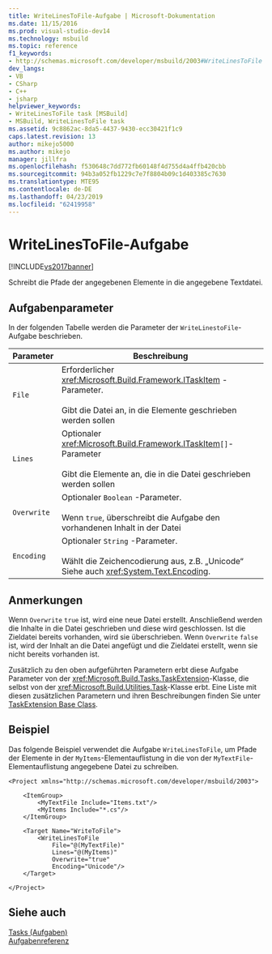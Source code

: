 ```yaml
---
title: WriteLinesToFile-Aufgabe | Microsoft-Dokumentation
ms.date: 11/15/2016
ms.prod: visual-studio-dev14
ms.technology: msbuild
ms.topic: reference
f1_keywords:
- http://schemas.microsoft.com/developer/msbuild/2003#WriteLinesToFile
dev_langs:
- VB
- CSharp
- C++
- jsharp
helpviewer_keywords:
- WriteLinesToFile task [MSBuild]
- MSBuild, WriteLinesToFile task
ms.assetid: 9c8862ac-8da5-4437-9430-ecc30421f1c9
caps.latest.revision: 13
author: mikejo5000
ms.author: mikejo
manager: jillfra
ms.openlocfilehash: f530648c7dd772fb60148f4d755d4a4ffb420cbb
ms.sourcegitcommit: 94b3a052fb1229c7e7f8804b09c1d403385c7630
ms.translationtype: MTE95
ms.contentlocale: de-DE
ms.lasthandoff: 04/23/2019
ms.locfileid: "62419958"
---
```

# <a name="writelinestofile-task"></a>WriteLinesToFile-Aufgabe
[!INCLUDE[vs2017banner](../includes/vs2017banner.md)]

Schreibt die Pfade der angegebenen Elemente in die angegebene Textdatei.  
  
## <a name="task-parameters"></a>Aufgabenparameter  
 In der folgenden Tabelle werden die Parameter der `WriteLinestoFile`-Aufgabe beschrieben.  
  
|Parameter|Beschreibung|  
|---------------|-----------------|  
|`File`|Erforderlicher <xref:Microsoft.Build.Framework.ITaskItem> -Parameter.<br /><br /> Gibt die Datei an, in die Elemente geschrieben werden sollen|  
|`Lines`|Optionaler <xref:Microsoft.Build.Framework.ITaskItem>`[]`-Parameter<br /><br /> Gibt die Elemente an, die in die Datei geschrieben werden sollen|  
|`Overwrite`|Optionaler `Boolean` -Parameter.<br /><br /> Wenn `true`, überschreibt die Aufgabe den vorhandenen Inhalt in der Datei|  
|`Encoding`|Optionaler `String` -Parameter.<br /><br /> Wählt die Zeichencodierung aus, z.B. „Unicode“  Siehe auch <xref:System.Text.Encoding>.|  
  
## <a name="remarks"></a>Anmerkungen  
 Wenn `Overwrite` `true` ist, wird eine neue Datei erstellt. Anschließend werden die Inhalte in die Datei geschrieben und diese wird geschlossen. Ist die Zieldatei bereits vorhanden, wird sie überschrieben. Wenn `Overwrite` `false` ist, wird der Inhalt an die Datei angefügt und die Zieldatei erstellt, wenn sie nicht bereits vorhanden ist.  
  
 Zusätzlich zu den oben aufgeführten Parametern erbt diese Aufgabe Parameter von der <xref:Microsoft.Build.Tasks.TaskExtension>-Klasse, die selbst von der <xref:Microsoft.Build.Utilities.Task>-Klasse erbt. Eine Liste mit diesen zusätzlichen Parametern und ihren Beschreibungen finden Sie unter [TaskExtension Base Class](../msbuild/taskextension-base-class.md).  
  
## <a name="example"></a>Beispiel  
 Das folgende Beispiel verwendet die Aufgabe `WriteLinesToFile`, um Pfade der Elemente in der `MyItems`-Elementauflistung in die von der `MyTextFile`-Elementauflistung angegebene Datei zu schreiben.  
  
```  
<Project xmlns="http://schemas.microsoft.com/developer/msbuild/2003">  
  
    <ItemGroup>  
        <MyTextFile Include="Items.txt"/>  
        <MyItems Include="*.cs"/>  
    </ItemGroup>  
  
    <Target Name="WriteToFile">  
        <WriteLinesToFile  
            File="@(MyTextFile)"  
            Lines="@(MyItems)"  
            Overwrite="true"  
            Encoding="Unicode"/>  
    </Target>  
  
</Project>  
```  
  
## <a name="see-also"></a>Siehe auch  
 [Tasks (Aufgaben)](../msbuild/msbuild-tasks.md)   
 [Aufgabenreferenz](../msbuild/msbuild-task-reference.md)
